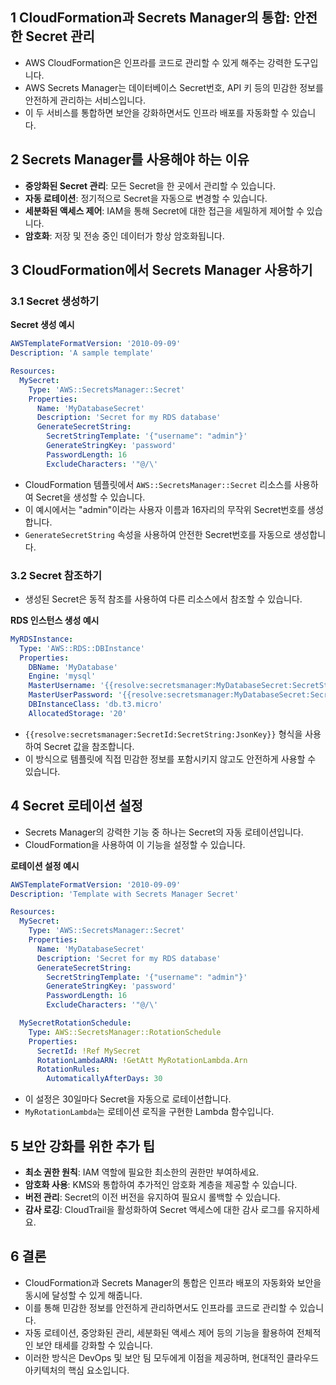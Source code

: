 ## 1 CloudFormation과 Secrets Manager의 통합: 안전한 Secret 관리

- AWS CloudFormation은 인프라를 코드로 관리할 수 있게 해주는 강력한 도구입니다.
- AWS Secrets Manager는 데이터베이스 Secret번호, API 키 등의 민감한 정보를 안전하게 관리하는 서비스입니다.
- 이 두 서비스를 통합하면 보안을 강화하면서도 인프라 배포를 자동화할 수 있습니다.



## 2 Secrets Manager를 사용해야 하는 이유

- **중앙화된 Secret 관리**: 모든 Secret을 한 곳에서 관리할 수 있습니다.
- **자동 로테이션**: 정기적으로 Secret을 자동으로 변경할 수 있습니다.
- **세분화된 액세스 제어**: IAM을 통해 Secret에 대한 접근을 세밀하게 제어할 수 있습니다.
- **암호화**: 저장 및 전송 중인 데이터가 항상 암호화됩니다.



## 3 CloudFormation에서 Secrets Manager 사용하기

### 3.1 Secret 생성하기

**Secret 생성 예시**

```yaml
AWSTemplateFormatVersion: '2010-09-09'
Description: 'A sample template'

Resources:
  MySecret:
    Type: 'AWS::SecretsManager::Secret'
    Properties:
      Name: 'MyDatabaseSecret'
      Description: 'Secret for my RDS database'
      GenerateSecretString:
        SecretStringTemplate: '{"username": "admin"}'
        GenerateStringKey: 'password'
        PasswordLength: 16
        ExcludeCharacters: '"@/\'
```

- CloudFormation 템플릿에서 `AWS::SecretsManager::Secret` 리소스를 사용하여 Secret을 생성할 수 있습니다.
- 이 예시에서는 "admin"이라는 사용자 이름과 16자리의 무작위 Secret번호를 생성합니다.
- `GenerateSecretString` 속성을 사용하여 안전한 Secret번호를 자동으로 생성합니다.



### 3.2 Secret 참조하기

- 생성된 Secret은 동적 참조를 사용하여 다른 리소스에서 참조할 수 있습니다.



**RDS 인스턴스 생성 예시**

```yaml
MyRDSInstance:
  Type: 'AWS::RDS::DBInstance'
  Properties:
    DBName: 'MyDatabase'
    Engine: 'mysql'
    MasterUsername: '{{resolve:secretsmanager:MyDatabaseSecret:SecretString:username}}'
    MasterUserPassword: '{{resolve:secretsmanager:MyDatabaseSecret:SecretString:password}}'
    DBInstanceClass: 'db.t3.micro'
    AllocatedStorage: '20'
```

- `{{resolve:secretsmanager:SecretId:SecretString:JsonKey}}` 형식을 사용하여 Secret 값을 참조합니다.
- 이 방식으로 템플릿에 직접 민감한 정보를 포함시키지 않고도 안전하게 사용할 수 있습니다.



## 4 Secret 로테이션 설정

- Secrets Manager의 강력한 기능 중 하나는 Secret의 자동 로테이션입니다.
- CloudFormation을 사용하여 이 기능을 설정할 수 있습니다.



**로테이션 설정 예시**

```yaml
AWSTemplateFormatVersion: '2010-09-09'
Description: 'Template with Secrets Manager Secret'

Resources:
  MySecret:
    Type: 'AWS::SecretsManager::Secret'
    Properties:
      Name: 'MyDatabaseSecret'
      Description: 'Secret for my RDS database'
      GenerateSecretString:
        SecretStringTemplate: '{"username": "admin"}'
        GenerateStringKey: 'password'
        PasswordLength: 16
        ExcludeCharacters: '"@/\'

  MySecretRotationSchedule:
    Type: AWS::SecretsManager::RotationSchedule
    Properties:
      SecretId: !Ref MySecret
      RotationLambdaARN: !GetAtt MyRotationLambda.Arn
      RotationRules:
        AutomaticallyAfterDays: 30
```

- 이 설정은 30일마다 Secret을 자동으로 로테이션합니다.
- `MyRotationLambda`는 로테이션 로직을 구현한 Lambda 함수입니다.



## 5 보안 강화를 위한 추가 팁

- **최소 권한 원칙**: IAM 역할에 필요한 최소한의 권한만 부여하세요.
- **암호화 사용**: KMS와 통합하여 추가적인 암호화 계층을 제공할 수 있습니다.
- **버전 관리**: Secret의 이전 버전을 유지하여 필요시 롤백할 수 있습니다.
- **감사 로깅**: CloudTrail을 활성화하여 Secret 액세스에 대한 감사 로그를 유지하세요.



## 6 결론

- CloudFormation과 Secrets Manager의 통합은 인프라 배포의 자동화와 보안을 동시에 달성할 수 있게 해줍니다.
- 이를 통해 민감한 정보를 안전하게 관리하면서도 인프라를 코드로 관리할 수 있습니다.
- 자동 로테이션, 중앙화된 관리, 세분화된 액세스 제어 등의 기능을 활용하여 전체적인 보안 태세를 강화할 수 있습니다.
- 이러한 방식은 DevOps 및 보안 팀 모두에게 이점을 제공하며, 현대적인 클라우드 아키텍처의 핵심 요소입니다.